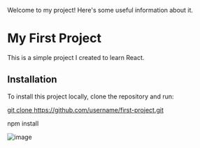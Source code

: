 Welcome to my project! Here's some useful information about it.
# My First Project

This is a simple project I created to learn React.

## Installation

To install this project locally, clone the repository and run:

[git clone https://github.com/username/first-project.git
](https://github.com/KishorLangote/olive-sparrow-ir-hw4.git)

npm install

![image](https://github.com/user-attachments/assets/abf74f1c-dcfe-4670-974c-81bc47c2e059)



